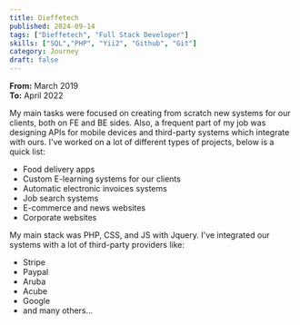```yaml
---
title: Dieffetech
published: 2024-09-14
tags: ["Dieffetech", "Full Stack Developer"]
skills: ["SQL","PHP", "Yii2", "Github", "Git"]
category: Journey
draft: false
---
```


**From:** March 2019 <br>
**To:** April 2022

My main tasks were focused on creating from scratch new systems for our clients, both on FE and BE sides. Also, a frequent part of my job was designing APIs for mobile devices and third-party systems which integrate with ours. I've worked on a lot of different types of projects, below is a quick list:

- Food delivery apps
- Custom E-learning systems for our clients
- Automatic electronic invoices systems
- Job search systems
- E-commerce and news websites
- Corporate websites

My main stack was PHP, CSS, and JS with Jquery. I've integrated our systems with a lot of third-party providers like:

- Stripe
- Paypal
- Aruba
- Acube
- Google
- and many others...
